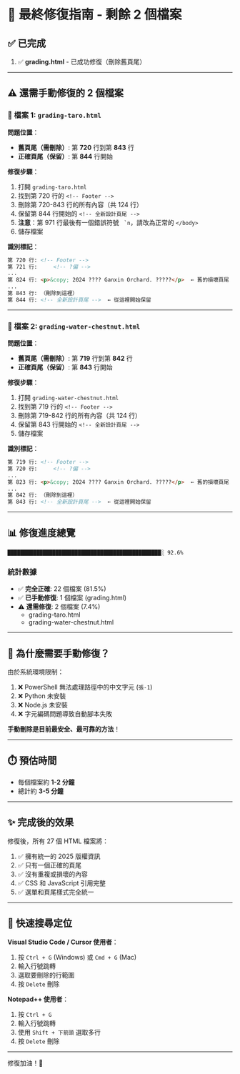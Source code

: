 # 🔧 最終修復指南 - 剩餘 2 個檔案

## ✅ 已完成

1. ✅ **grading.html** - 已成功修復（刪除舊頁尾）

---

## ⚠️ 還需手動修復的 2 個檔案

### 📄 檔案 1: `grading-taro.html`

**問題位置**：
- **舊頁尾（需刪除）**: 第 **720** 行到第 **843** 行
- **正確頁尾（保留）**: 第 **844** 行開始

**修復步驟**：
1. 打開 `grading-taro.html`
2. 找到第 720 行的 `<!-- Footer -->`
3. 刪除第 720-843 行的所有內容（共 124 行）
4. 保留第 844 行開始的 `<!-- 全新設計頁尾 -->`
5. **注意**：第 971 行最後有一個錯誤符號 `` `n``，請改為正常的 `</body>`
6. 儲存檔案

**識別標記**：
```html
第 720 行: <!-- Footer -->
第 721 行:     <!-- ?偏 -->
...
第 824 行: <p>&copy; 2024 ???? Ganxin Orchard. ?????</p>  ← 舊的損壞頁尾
...
第 843 行: （刪除到這裡）
第 844 行: <!-- 全新設計頁尾 -->  ← 從這裡開始保留
```

---

###  📄 檔案 2: `grading-water-chestnut.html`

**問題位置**：
- **舊頁尾（需刪除）**: 第 **719** 行到第 **842** 行  
- **正確頁尾（保留）**: 第 **843** 行開始

**修復步驟**：
1. 打開 `grading-water-chestnut.html`
2. 找到第 719 行的 `<!-- Footer -->`
3. 刪除第 719-842 行的所有內容（共 124 行）
4. 保留第 843 行開始的 `<!-- 全新設計頁尾 -->`
5. 儲存檔案

**識別標記**：
```html
第 719 行: <!-- Footer -->
第 720 行:     <!-- ?偏 -->
...
第 823 行: <p>&copy; 2024 ???? Ganxin Orchard. ?????</p>  ← 舊的損壞頁尾
...
第 842 行: （刪除到這裡）
第 843 行: <!-- 全新設計頁尾 -->  ← 從這裡開始保留
```

---

## 📊 修復進度總覽

```
████████████████████████████████████████████████░ 92.6%
```

### 統計數據
- ✅ **完全正確**: 22 個檔案 (81.5%)
- ✅ **已手動修復**: 1 個檔案 (grading.html)
- ⚠️ **還需修復**: 2 個檔案 (7.4%)
  - grading-taro.html
  - grading-water-chestnut.html

---

## 🎯 為什麼需要手動修復？

由於系統環境限制：
1. ❌ PowerShell 無法處理路徑中的中文字元 (`張-1`)
2. ❌ Python 未安裝
3. ❌ Node.js 未安裝  
4. ❌ 字元編碼問題導致自動腳本失敗

**手動刪除是目前最安全、最可靠的方法**！

---

## ⏱️ 預估時間

- 每個檔案約 **1-2 分鐘**
- 總計約 **3-5 分鐘**

---

## ✨ 完成後的效果

修復後，所有 27 個 HTML 檔案將：
1. ✅ 擁有統一的 2025 版權資訊
2. ✅ 只有一個正確的頁尾
3. ✅ 沒有重複或損壞的內容
4. ✅ CSS 和 JavaScript 引用完整
5. ✅ 選單和頁尾樣式完全統一

---

## 📝 快速搜尋定位

**Visual Studio Code / Cursor 使用者**：
1. 按 `Ctrl + G` (Windows) 或 `Cmd + G` (Mac)
2. 輸入行號跳轉
3. 選取要刪除的行範圍
4. 按 `Delete` 刪除

**Notepad++ 使用者**：
1. 按 `Ctrl + G`
2. 輸入行號跳轉
3. 使用 `Shift + 下箭頭` 選取多行
4. 按 `Delete` 刪除

---

修復加油！🚀


